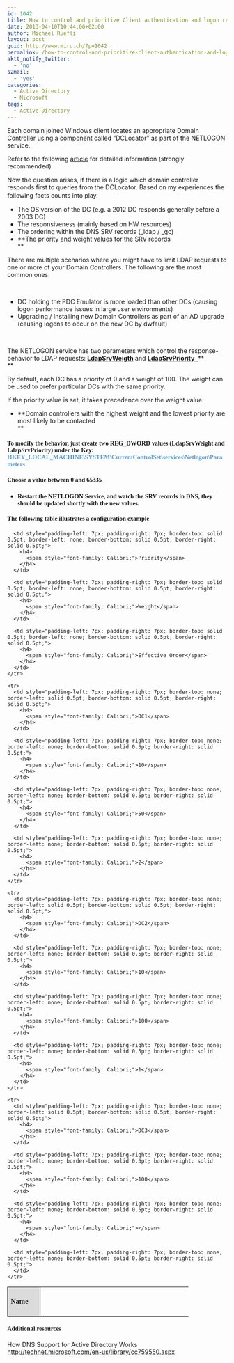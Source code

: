 ```yaml
---
id: 1042
title: How to control and prioritize Client authentication and logon requests on Domain Controllers
date: 2013-04-10T10:44:06+02:00
author: Michael Rüefli
layout: post
guid: http://www.miru.ch/?p=1042
permalink: /how-to-control-and-prioritize-client-authentication-and-logon-requests-on-domain-controllers/
aktt_notify_twitter:
  - 'no'
s2mail:
  - 'yes'
categories:
  - Active Directory
  - Microsoft
tags:
  - Active Directory
---
```

Each domain joined Windows client locates an appropriate Domain Controller using a component called &#8220;DCLocator&#8221; as part of the NETLOGON service.

Refer to the following [article](http://support.microsoft.com/kb/314861/en-us) for detailed information (strongly recommended)

Now the question arises, if there is a logic which domain controller responds first to queries from the DCLocator. Based on my experiences the following facts counts into play.<span style="font-size: 12pt;"><br /> </span>

  * The OS version of the DC (e.g. a 2012 DC responds generally before a 2003 DC)
  * The responsiveness (mainly based on HW resources)
  * The ordering within the DNS SRV records (\_ldap / \_gc)
  * **The priority and weight values for the SRV records  
** 

There are multiple scenarios where you might have to limit LDAP requests to one or more of your Domain Controllers. The following are the most common ones:

&nbsp;

  * DC holding the PDC Emulator is more loaded than other DCs (causing logon performance issues in large user environments)
  * Upgrading / Installing new Domain Controllers as part of an AD upgrade (causing logons to occur on the new DC by dwfault)

&nbsp;

The NETLOGON service has two parameters which control the response-behavior to LDAP requests: [**LdapSrvWeigth**](http://technet.microsoft.com/en-us/library/cc957291.aspx) and [**LdapSrvPriority**  ](http://technet.microsoft.com/en-us/library/cc957290.aspx)**  
** 

By default, each DC has a priority of 0 and a weight of 100. The weight can be used to prefer particular DCs with the same priority.

If the priority value is set, it takes precedence over the weight value.

  * **Domain controllers with the highest weight and the lowest priority are most likely to be contacted  
** 

#### <span style="font-family: Calibri;">To modify the behavior, just create two REG_DWORD values (LdapSrvWeight and LdapSrvPriority) under the Key:<br /> <span style="color: #5b9bd5;">HKEY_LOCAL_MACHINE\SYSTEM\CurrentControlSet\services\Netlogon\Parameters</span><br /> </span>

#### <span style="font-family: Calibri;">Choose a value between 0 and 65335<br /> </span>

  * #### <span style="font-family: Calibri;">Restart the NETLOGON Service, and watch the SRV records in DNS, they should be updated shortly with the new values.<br /> </span>

#### <span style="font-family: Calibri;">The following table illustrates a configuration example<br /> </span>

<div>
  <table style="border-collapse: collapse;" border="0">
    <colgroup> <col style="width: 75px;" /> <col style="width: 76px;" /> <col style="width: 132px;" /> <col style="width: 132px;" /></colgroup> <tr style="background: #dbdbdb;">
      <td style="padding-left: 7px; padding-right: 7px; border: solid 0.5pt;">
        <h4>
          <span style="font-family: Calibri;">Name</span>
        </h4>
      </td>
      
      <td style="padding-left: 7px; padding-right: 7px; border-top: solid 0.5pt; border-left: none; border-bottom: solid 0.5pt; border-right: solid 0.5pt;">
        <h4>
          <span style="font-family: Calibri;">Priority</span>
        </h4>
      </td>
      
      <td style="padding-left: 7px; padding-right: 7px; border-top: solid 0.5pt; border-left: none; border-bottom: solid 0.5pt; border-right: solid 0.5pt;">
        <h4>
          <span style="font-family: Calibri;">Weight</span>
        </h4>
      </td>
      
      <td style="padding-left: 7px; padding-right: 7px; border-top: solid 0.5pt; border-left: none; border-bottom: solid 0.5pt; border-right: solid 0.5pt;">
        <h4>
          <span style="font-family: Calibri;">Effective Order</span>
        </h4>
      </td>
    </tr>
    
    <tr>
      <td style="padding-left: 7px; padding-right: 7px; border-top: none; border-left: solid 0.5pt; border-bottom: solid 0.5pt; border-right: solid 0.5pt;">
        <h4>
          <span style="font-family: Calibri;">DC1</span>
        </h4>
      </td>
      
      <td style="padding-left: 7px; padding-right: 7px; border-top: none; border-left: none; border-bottom: solid 0.5pt; border-right: solid 0.5pt;">
        <h4>
          <span style="font-family: Calibri;">10</span>
        </h4>
      </td>
      
      <td style="padding-left: 7px; padding-right: 7px; border-top: none; border-left: none; border-bottom: solid 0.5pt; border-right: solid 0.5pt;">
        <h4>
          <span style="font-family: Calibri;">50</span>
        </h4>
      </td>
      
      <td style="padding-left: 7px; padding-right: 7px; border-top: none; border-left: none; border-bottom: solid 0.5pt; border-right: solid 0.5pt;">
        <h4>
          <span style="font-family: Calibri;">2</span>
        </h4>
      </td>
    </tr>
    
    <tr>
      <td style="padding-left: 7px; padding-right: 7px; border-top: none; border-left: solid 0.5pt; border-bottom: solid 0.5pt; border-right: solid 0.5pt;">
        <h4>
          <span style="font-family: Calibri;">DC2</span>
        </h4>
      </td>
      
      <td style="padding-left: 7px; padding-right: 7px; border-top: none; border-left: none; border-bottom: solid 0.5pt; border-right: solid 0.5pt;">
        <h4>
          <span style="font-family: Calibri;">10</span>
        </h4>
      </td>
      
      <td style="padding-left: 7px; padding-right: 7px; border-top: none; border-left: none; border-bottom: solid 0.5pt; border-right: solid 0.5pt;">
        <h4>
          <span style="font-family: Calibri;">100</span>
        </h4>
      </td>
      
      <td style="padding-left: 7px; padding-right: 7px; border-top: none; border-left: none; border-bottom: solid 0.5pt; border-right: solid 0.5pt;">
        <h4>
          <span style="font-family: Calibri;">1</span>
        </h4>
      </td>
    </tr>
    
    <tr>
      <td style="padding-left: 7px; padding-right: 7px; border-top: none; border-left: solid 0.5pt; border-bottom: solid 0.5pt; border-right: solid 0.5pt;">
        <h4>
          <span style="font-family: Calibri;">DC3</span>
        </h4>
      </td>
      
      <td style="padding-left: 7px; padding-right: 7px; border-top: none; border-left: none; border-bottom: solid 0.5pt; border-right: solid 0.5pt;">
        <h4>
          <span style="font-family: Calibri;">100</span>
        </h4>
      </td>
      
      <td style="padding-left: 7px; padding-right: 7px; border-top: none; border-left: none; border-bottom: solid 0.5pt; border-right: solid 0.5pt;">
        <h4>
          <span style="font-family: Calibri;"></span>
        </h4>
      </td>
      
      <td style="padding-left: 7px; padding-right: 7px; border-top: none; border-left: none; border-bottom: solid 0.5pt; border-right: solid 0.5pt;">
      </td>
    </tr>
  </table>
</div>

#### <span style="font-family: Calibri;">Additional resources<br /> </span>

How DNS Support for Active Directory Works <http://technet.microsoft.com/en-us/library/cc759550.aspx>